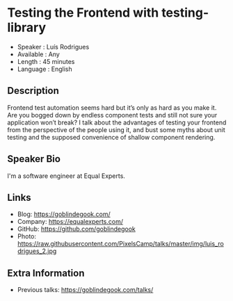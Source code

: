 Testing the Frontend with testing-library
=========================================

* Speaker   : Luís Rodrigues
* Available : Any
* Length    : 45 minutes
* Language  : English

Description
-----------

Frontend test automation seems hard but it’s only as hard as you make it. Are you bogged down by endless component tests and still not sure your application won’t break? I talk about the advantages of testing your frontend from the perspective of the people using it, and bust some myths about unit testing and the supposed convenience of shallow component rendering.

Speaker Bio
-----------

I'm a software engineer at Equal Experts.

Links
-----

* Blog: https://goblindegook.com/
* Company: https://equalexperts.com/
* GitHub: https://github.com/goblindegook
* Photo: https://raw.githubusercontent.com/PixelsCamp/talks/master/img/luis_rodrigues_2.jpg

Extra Information
-----------------

* Previous talks: https://goblindegook.com/talks/

